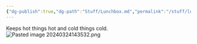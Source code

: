 ```yaml
---
{"dg-publish":true,"dg-path":"Stuff/Lunchbox.md","permalink":"/stuff/lunchbox/"}
---
```


Keeps hot things hot and cold things cold. 
![Pasted image 20240324143532.png](/img/user/Attachments/Pasted%20image%2020240324143532.png)